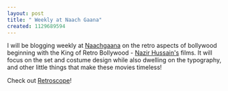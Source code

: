 ```yaml
--- 
layout: post
title: " Weekly at Naach Gaana"
created: 1129689594
---
```

I will be blogging weekly at <a href="http://naachgaana.com">Naachgaana</a> on the retro aspects of bollywood beginning with the King of Retro Bollywood - <a href="http://www.imdb.com/name/nm0403826/">Nazir Hussain's</a> films. It will focus on the set and costume design while also dwelling on the typography, and other little things that make these movies timeless! 

Check out <a href="http://www.naachgaana.com/Retroscope.php">Retroscope</a>!
